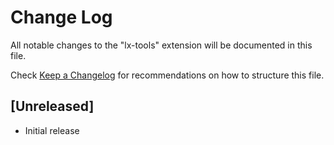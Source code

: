 # Change Log

All notable changes to the "lx-tools" extension will be documented in this file.

Check [Keep a Changelog](http://keepachangelog.com/) for recommendations on how to structure this file.

## [Unreleased]

- Initial release
